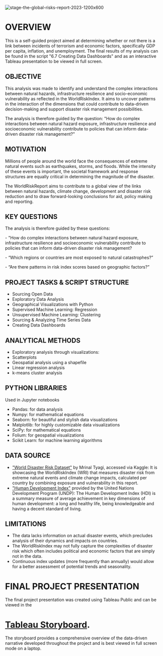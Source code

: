 
![stage-the-global-risks-report-2023-1200x600](https://github.com/user-attachments/assets/8b5aa872-b68c-4f50-bb84-df57a908eef5)

# OVERVIEW

This is a self-guided project aimed at determining whether or not there is a link between incidents of terrorism and economic factors, specifically GDP per capita, inflation, and unemployment. The final results of my analysis can be found in the script "6.7 Creating Data Dashboards" and as an interactive Tableau presentation to be viewed in full screen. 

## OBJECTIVE

This analysis was made to identify and understand the complex interactions between natural hazards, infrastructure resilience and socio-economic vulnerability as reflected in the WorldRiskIndex. It aims to uncover patterns in the interaction of the dimensions that could contribute to data-driven decision-making and support disaster risk management possibilities.

The analysis is therefore guided by the question: "How do complex interactions between natural hazard exposure, infrastructure resilience and socioeconomic vulnerability contribute to policies that can inform data-driven disaster risk management?"

## MOTIVATION

Millions of people around the world face the consequences of extreme natural events such as earthquakes, storms, and floods. While the intensity of these events is important, the societal framework and response structures are equally critical in determining the magnitude of the disaster.

The WorldRiskReport aims to contribute to a global view of the links between natural hazards, climate change, development and disaster risk reduction and to draw forward-looking conclusions for aid, policy making and reporting.

## KEY QUESTIONS

The analysis is therefore guided by these questions:

\- "How do complex interactions between natural hazard exposure, infrastructure resilience and socioeconomic vulnerability contribute to policies that can inform data-driven disaster risk management?

\- “Which regions or countries are most exposed to natural catastrophes?”

\- “Are there patterns in risk index scores based on geographic factors?”

## PROJECT TASKS & SCRIPT STRUCTURE

-   Sourcing Open Data
-   Exploratory Data Analysis
-   Geographical Visualizations with Python
-   Supervised Machine Learning: Regression
-   Unsupervised Machine Learning: Clustering
-   Sourcing & Analyzing Time Series Data
-   Creating Data Dashboards

## ANALYTICAL METHODS

-   Exploratory analysis through visualizations:
-   Scatterplots
-   Geospatial analysis using a shapefile
-   Linear regression analysis
-   k-means cluster analysis

## PYTHON LIBRARIES

Used in Jupyter notebooks

-   Pandas: for data analysis
-   Numpy: for mathematical equations
-   Seaborn: for beautiful and stylish data visualizations
-   Matplotlib: for highly customizable data visualizations
-   SciPy: for mathematical equations
-   Folium: for geospatial visualizations
-   Scikit Learn: for machine learning algorithms

## DATA SOURCE

- ["World Disaster Risk Dataset"](https://www.kaggle.com/datasets/tr1gg3rtrash/global-disaster-risk-index-time-series-dataset) by Mrinal Tyagi, accessed via Kaggle: It is showcasing the WorldRiskIndex (WRI) that measures disaster risk from extreme natural events and climate change impacts, calculated per country by combining exposure and vulnerability in this report.
-  ["Human Development Index"](https://hdr.undp.org/data-center/human-development-index#/indicies/HDI) provided by the United Nations Development Program (UNDP): The Human Development Index (HDI) is a summary measure of average achievement in key dimensions of human development: a long and healthy life, being knowledgeable and having a decent standard of living.

## LIMITATIONS

-   The data lacks information on actual disaster events, which precludes analysis of their dynamics and impacts on countries.
-   The WorldRiskIndex may not fully capture the complexities of disaster risk which often includes political and economic factors that are simply not in the data.
-   Continuous index updates (more frequently than annually) would allow for a better assessment of potential trends and seasonality.

# FINAL PROJECT PRESENTATION

The final project presentation was created using Tableau Public and can be viewed in the 

# [Tableau Storyboard](https://public.tableau.com/app/profile/sarahtischer/viz/UnderstandingDisasterRiskwiththeWorldRiskIndex/UnderstandingDisasterRisk).

The storyboard provides a comprehensive overview of the data-driven narrative developed throughout the project and is best viewed in full screen mode on a laptop.
